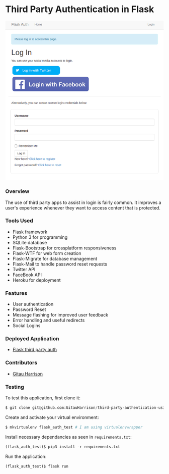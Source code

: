 # Third Party Authentication in Flask

![Third Party Authentication](/app/static/images/flask_auth.png)

### Overview

The use of third party apps to assist in login is fairly common. It improves a user's experience whenever they want to access content that is protected.

### Tools Used
* Flask framework
* Python 3 for programming
* SQLite database
* Flask-Bootstrap for crossplatform responsiveness
* Flask-WTF for web form creation
* Flask-Migrate for database management
* Flask-Mail to handle password reset requests
* Twitter API
* FaceBook API
* Heroku for deployment

### Features
* User authentication
* Password Reset
* Message flashing for improved user feedback
* Error handling and useful redirects
* Social Logins

### Deployed Application
* [Flask third party auth](https://flask-third-party-auth.herokuapp.com/)

### Contributors
* [Gitau Harrison](https://github.com/GitauHarrison)

### Testing
To test this application, first clone it:

```python
$ git clone git@github.com:GitauHarrison/third-party-authentication-using-flask.git
```

Create and activate your virtual environment:

```python
$ mkvirtualenv flask_auth_test # I am using virtualenvwrapper
```

Install necessary dependancies as seen in `requirements.txt`:

```python
(flask_auth_test)$ pip3 install -r requirements.txt
```

Run the application:
```python
(flask_auth_test)$ flask run
```